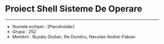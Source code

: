# Proiect Shell Sisteme De Operare

---

- Numele echipei : [Placeholder]
- Grupa : 252
- Membrii : Buzatu Giulian, Ilie Dumitru, Neculae Andrei-Fabian
